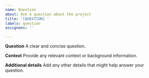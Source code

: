 ```yaml
---
name: Question
about: Ask a question about the project
title: '[QUESTION] '
labels: question
assignees: ''

---
```


**Question**
A clear and concise question.

**Context**
Provide any relevant context or background information.

**Additional details**
Add any other details that might help answer your question.

